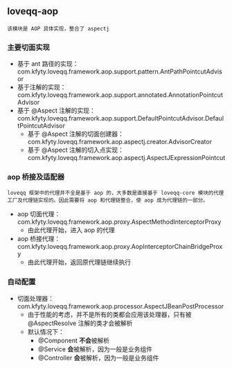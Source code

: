## loveqq-aop
    该模块是 AOP 具体实现，整合了 aspectj

### 主要切面实现
* 基于 ant 路径的实现：com.kfyty.loveqq.framework.aop.support.pattern.AntPathPointcutAdvisor
* 基于注解的实现：com.kfyty.loveqq.framework.aop.support.annotated.AnnotationPointcutAdvisor
* 基于 @Aspect 注解的实现：com.kfyty.loveqq.framework.aop.support.DefaultPointcutAdvisor.DefaultPointcutAdvisor
  * 基于 @Aspect 注解的切面创建器：com.kfyty.loveqq.framework.aop.aspectj.creator.AdvisorCreator
  * 基于 @Aspect 注解的切入点实现：com.kfyty.loveqq.framework.aop.aspectj.AspectJExpressionPointcut

### aop 桥接及适配器
    loveqq 框架中的代理并不全是基于 aop 的，大多数是直接基于 loveqq-core 模块的代理工厂及代理链实现的。因此需要将 aop 和代理链整合，使 aop 成为代理链的一部分。
* aop 切面代理：com.kfyty.loveqq.framework.aop.proxy.AspectMethodInterceptorProxy
  * 由此代理开始，进入 aop 的代理
* aop 桥接代理：com.kfyty.loveqq.framework.aop.proxy.AopInterceptorChainBridgeProxy
  * 由此代理开始，返回原代理链继续执行

### 自动配置
* 切面处理器：com.kfyty.loveqq.framework.aop.processor.AspectJBeanPostProcessor
  * 由于性能的考虑，并不是所有的类都会应用该处理器，只有被 @AspectResolve 注解的类才会被解析
  * 默认情况下：
    * @Component **不会**被解析
    * @Service **会**被解析，因为一般是业务组件
    * @Controller **会**被解析，因为一般是业务组件
